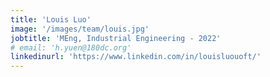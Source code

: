 ```yaml
---
title: 'Louis Luo'
image: '/images/team/louis.jpg'
jobtitle: 'MEng, Industrial Engineering - 2022'
# email: 'h.yuen@180dc.org'
linkedinurl: 'https://www.linkedin.com/in/louisluouoft/'
---
```


